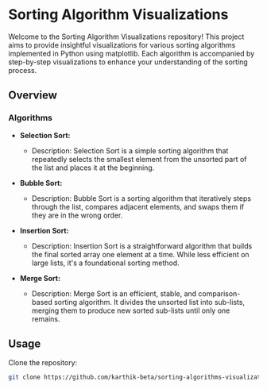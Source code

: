# Sorting Algorithm Visualizations

Welcome to the Sorting Algorithm Visualizations repository! This project aims to provide insightful visualizations for various sorting algorithms implemented in Python using matplotlib. Each algorithm is accompanied by step-by-step visualizations to enhance your understanding of the sorting process.

## Overview

### Algorithms

- **Selection Sort:**
  - Description: Selection Sort is a simple sorting algorithm that repeatedly selects the smallest element from the unsorted part of the list and places it at the beginning.

- **Bubble Sort:**
  - Description: Bubble Sort is a sorting algorithm that iteratively steps through the list, compares adjacent elements, and swaps them if they are in the wrong order.

- **Insertion Sort:**
  - Description: Insertion Sort is a straightforward algorithm that builds the final sorted array one element at a time. While less efficient on large lists, it's a foundational sorting method.

- **Merge Sort:**
  - Description: Merge Sort is an efficient, stable, and comparison-based sorting algorithm. It divides the unsorted list into sub-lists, merging them to produce new sorted sub-lists until only one remains.

## Usage

<!-- To run the visualizations, follow this step: -->

Clone the repository:

```bash
git clone https://github.com/karthik-beta/sorting-algorithms-visualization.git